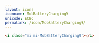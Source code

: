 ```yaml
---
layout: icons
iconname: MobBatteryCharging9
unicode: ECBC
permalink: /icon/MobBatteryCharging9/
---
```


``` html
<i class="mi mi-MobBatteryCharging9"></i>
```
